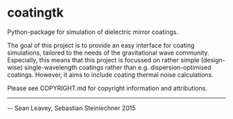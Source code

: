 coatingtk
=========

Python-package for simulation of dielectric mirror coatings.

The goal of this project is to provide an easy interface for coating
simulations, tailored to the needs of the gravitational wave community.
Especially, this means that this project is focussed on rather simple (design-
wise) single-wavelength coatings rather than e.g. dispersion-optimised
coatings. However, it aims to include coating thermal noise calculations.

Please see COPYRIGHT.md for copyright information and attributions.

---
-- Sean Leavey, Sebastian Steinlechner 2015
